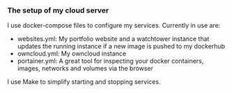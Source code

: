 ### The setup of my cloud server
I use docker-compose files to configure my services. Currently in use are:
- websites.yml: My portfolio website and a watchtower instance that updates the running instance if a new image is pushed to my dockerhub
- owncloud.yml: My owncloud instance
- portainer.yml: A great tool for inspecting your docker containers, images, networks and volumes via the browser

I use Make to simplify starting and stopping services.
